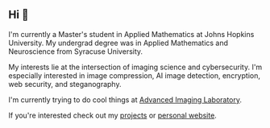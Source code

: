 ## Hi 👋

I'm currently a Master's student in Applied Mathematics at Johns Hopkins University. My undergrad degree was in Applied Mathematics and Neuroscience from Syracuse University.

My interests lie at the intersection of imaging science and cybersecurity. I'm especially interested in image compression, AI image detection, encryption, web security, and steganography.

I'm currently trying to do cool things at [Advanced Imaging Laboratory](HTTPS://advancedimage.net).

If you're interested check out my [projects](HTTPS://jost.zip) or [personal website](HTTP://hereismyweb.site).

<!-- **jacksonjost/jacksonjost** is a ✨ _special_ ✨ repository because its `README.md` (this file) appears on your GitHub profile. -->
